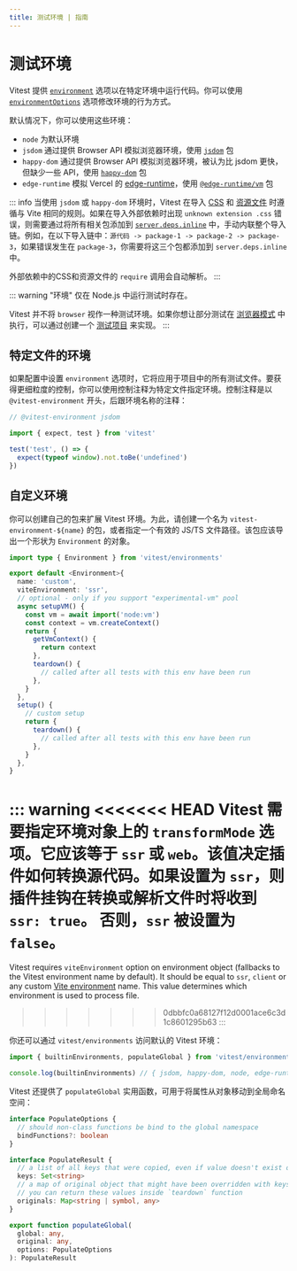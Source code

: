 ```yaml
---
title: 测试环境 | 指南
---
```


# 测试环境

Vitest 提供 [`environment`](/config/#environment) 选项以在特定环境中运行代码。你可以使用 [`environmentOptions`](/config/#environmentoptions) 选项修改环境的行为方式。

默认情况下，你可以使用这些环境：

- `node` 为默认环境
- `jsdom` 通过提供 Browser API 模拟浏览器环境，使用 [`jsdom`](https://github.com/jsdom/jsdom) 包
- `happy-dom` 通过提供 Browser API 模拟浏览器环境，被认为比 jsdom 更快，但缺少一些 API，使用 [`happy-dom`](https://github.com/capricorn86/happy-dom) 包
- `edge-runtime` 模拟 Vercel 的 [edge-runtime](https://edge-runtime.vercel.app/)，使用 [`@edge-runtime/vm`](https://www.npmjs.com/package/@edge-runtime/vm) 包

::: info
当使用 `jsdom` 或 `happy-dom` 环境时，Vitest 在导入 [CSS](https://vitejs.dev/guide/features.html#css) 和 [资源文件](https://vitejs.dev/guide/features.html#static-assets) 时遵循与 Vite 相同的规则。如果在导入外部依赖时出现 `unknown extension .css` 错误，则需要通过将所有相关包添加到 [`server.deps.inline`](/config/#server-deps-inline) 中，手动内联整个导入链。例如，在以下导入链中：`源代码 -> package-1 -> package-2 -> package-3`，如果错误发生在 `package-3`，你需要将这三个包都添加到 `server.deps.inline` 中。

外部依赖中的CSS和资源文件的 `require` 调用会自动解析。
:::

::: warning
"环境" 仅在 Node.js 中运行测试时存在。

Vitest 并不将 `browser` 视作一种测试环境。如果你想让部分测试在 [浏览器模式](/guide/browser/) 中执行，可以通过创建一个 [测试项目](/guide/browser/#projects-config) 来实现。
:::

## 特定文件的环境

如果配置中设置 `environment` 选项时，它将应用于项目中的所有测试文件。要获得更细粒度的控制，你可以使用控制注释为特定文件指定环境。控制注释是以 `@vitest-environment` 开头，后跟环境名称的注释：

```ts
// @vitest-environment jsdom

import { expect, test } from 'vitest'

test('test', () => {
  expect(typeof window).not.toBe('undefined')
})
```

## 自定义环境

你可以创建自己的包来扩展 Vitest 环境。为此，请创建一个名为 `vitest-environment-${name}` 的包，或者指定一个有效的 JS/TS 文件路径。该包应该导出一个形状为 `Environment` 的对象。

```ts
import type { Environment } from 'vitest/environments'

export default <Environment>{
  name: 'custom',
  viteEnvironment: 'ssr',
  // optional - only if you support "experimental-vm" pool
  async setupVM() {
    const vm = await import('node:vm')
    const context = vm.createContext()
    return {
      getVmContext() {
        return context
      },
      teardown() {
        // called after all tests with this env have been run
      },
    }
  },
  setup() {
    // custom setup
    return {
      teardown() {
        // called after all tests with this env have been run
      },
    }
  },
}
```

::: warning
<<<<<<< HEAD
Vitest 需要指定环境对象上的 `transformMode` 选项。它应该等于 `ssr` 或 `web`。该值决定插件如何转换源代码。如果设置为 `ssr`，则插件挂钩在转换或解析文件时将收到 `ssr: true`。 否则，`ssr` 被设置为 `false`。
=======
Vitest requires `viteEnvironment` option on environment object (fallbacks to the Vitest environment name by default). It should be equal to `ssr`, `client` or any custom [Vite environment](https://vite.dev/guide/api-environment) name. This value determines which environment is used to process file.
>>>>>>> 0dbbfc0a68127f12d0001ace6c3d1c8601295b63
:::

你还可以通过 `vitest/environments` 访问默认的 Vitest 环境：

```ts
import { builtinEnvironments, populateGlobal } from 'vitest/environments'

console.log(builtinEnvironments) // { jsdom, happy-dom, node, edge-runtime }
```

Vitest 还提供了 `populateGlobal` 实用函数，可用于将属性从对象移动到全局命名空间：

```ts
interface PopulateOptions {
  // should non-class functions be bind to the global namespace
  bindFunctions?: boolean
}

interface PopulateResult {
  // a list of all keys that were copied, even if value doesn't exist on original object
  keys: Set<string>
  // a map of original object that might have been overridden with keys
  // you can return these values inside `teardown` function
  originals: Map<string | symbol, any>
}

export function populateGlobal(
  global: any,
  original: any,
  options: PopulateOptions
): PopulateResult
```
